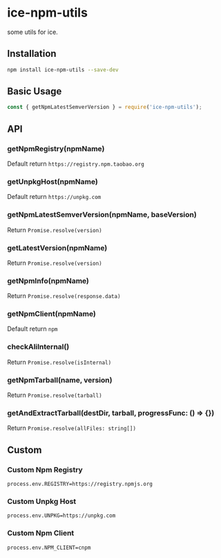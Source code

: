 # ice-npm-utils

some utils for ice.

## Installation

```bash
npm install ice-npm-utils --save-dev
```

## Basic Usage

```js
const { getNpmLatestSemverVersion } = require('ice-npm-utils');
```

## API

### getNpmRegistry(npmName)

Default return `https://registry.npm.taobao.org`

### getUnpkgHost(npmName)

Default return `https://unpkg.com`

### getNpmLatestSemverVersion(npmName, baseVersion)

Return `Promise.resolve(version)`

### getLatestVersion(npmName)

Return `Promise.resolve(version)`

### getNpmInfo(npmName)

Return `Promise.resolve(response.data)`

### getNpmClient(npmName)

Default return `npm`

### checkAliInternal()

Return `Promise.resolve(isInternal)`

### getNpmTarball(name, version)

Return `Promise.resolve(tarball)`

### getAndExtractTarball(destDir, tarball, progressFunc: () => {})

Return `Promise.resolve(allFiles: string[])`

## Custom

### Custom Npm Registry

```
process.env.REGISTRY=https://registry.npmjs.org
```

### Custom Unpkg Host

```
process.env.UNPKG=https://unpkg.com
```

### Custom Npm Client

```
process.env.NPM_CLIENT=cnpm
```